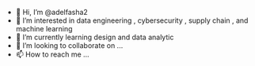 - 👋 Hi, I’m @adelfasha2
- 👀 I’m interested in data engineering , cybersecurity , supply chain , and machine learning
- 🌱 I’m currently learning design and data analytic
- 💞️ I’m looking to collaborate on ...
- 📫 How to reach me ...

<!---
adelfasha2/adelfasha2 is a ✨ special ✨ repository because its `README.md` (this file) appears on your GitHub profile.
You can click the Preview link to take a look at your changes.
--->
